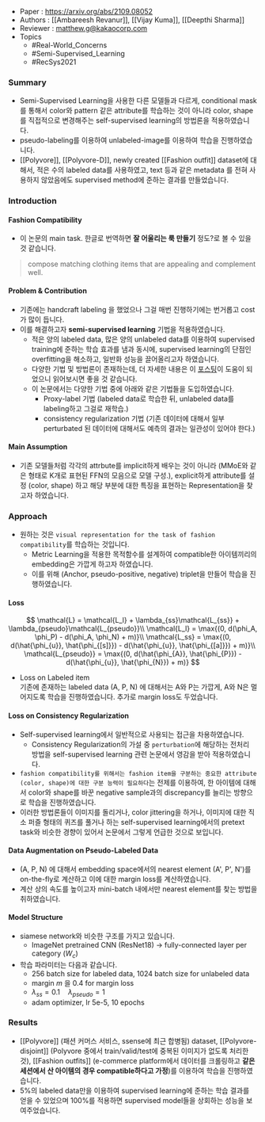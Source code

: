 - Paper : <https://arxiv.org/abs/2109.08052>
- Authors : [[Ambareesh Revanur]], [[Vijay Kuma]], [[Deepthi Sharma]]
- Reviewer : matthew.g@kakaocorp.com
- Topics
  - #Real-World_Concerns
  - #Semi-Supervised_Learning
  - #RecSys2021

### Summary

- Semi-Supervised Learning을 사용한 다른 모델들과 다르게, conditional mask를 통해서 color와 pattern 같은 attribute를 학습하는 것이 아니라 color, shape를 직접적으로 변경해주는 self-supervised learning의 방법론을 적용하였습니다.
- pseudo-labeling를 이용하여 unlabeled-image를 이용하여 학습을 진행하였습니다.
- [[Polyvore]], [[Polyvore-D]], newly created [[Fashion outfit]] dataset에 대해서, 적은 수의 labeled data를 사용하였고, text 등과 같은 metadata 를 전혀 사용하지 않았음에도 supervised method에 준하는 결과를 만들었습니다.

### Introduction

#### Fashion Compatibility

- 이 논문의 main task. 한글로 번역하면 **잘 어울리는 룩 만들기** 정도?로 볼 수 있을 것 같습니다.

> compose matching clothing items that are appealing and complement well.

#### Problem & Contribution

- 기존에는 handcraft labeling 을 했었으나 그걸 매번 진행하기에는 번거롭고 cost가 많이 듭니다.
- 이를 해결하고자 **semi-supervised learning** 기법을 적용하였습니다.
  - 적은 양의 labeled data, 많은 양의 unlabeled data를 이용하여 supervised training에 준하는 학습 효과를 냄과 동시에, supervised learning의 단점인 overfitting을 해소하고, 일반화 성능을 끌어올리고자 하였습니다.
  - 다양한 기법 및 방법론이 존재하는데, 더 자세한 내용은 이 [포스팅](https://sanghyu.tistory.com/177)이 도움이 되었으니 읽어보시면 좋을 것 같습니다.
  - 이 논문에서는 다양한 기법 중에 아래와 같은 기법들을 도입하였습니다.
    - Proxy-label 기법 (labeled data로 학습한 뒤, unlabeled data를 labeling하고 그걸로 재학습.)
    - consistency regularization 기법 (기존 데이터에 대해서 일부 perturbated 된 데이터에 대해서도 예측의 결과는 일관성이 있어야 한다.)

#### Main Assumption

- 기존 모델들처럼 각각의 attrbute를 implicit하게 배우는 것이 아니라 (MMoE와 같은 형태로 K개로 표현된 FFN의 모음으로 모델 구성.), explicit하게 attribute를 설정 (color, shape) 하고 해당 부분에 대한 특징을 표현하는 Representation을 찾고자 하였습니다.

### Approach

- 원하는 것은 `visual representation for the task of fashion compatibility`를 학습하는 것입니다.
  - Metric Learning을 적용한 목적함수를 설계하여 compatible한 아이템끼리의 embedding은 가깝게 하고자 하였습니다.
  - 이를 위해 (Anchor, pseudo-positive, negative) triplet을 만들어 학습을 진행하였습니다.

#### Loss

$$
\mathcal{L} = \mathcal{L_l} + \lambda_{ss}\mathcal{L_{ss}} + \lambda_{pseudo}\mathcal{L_{pseudo}}\\
\mathcal{L_l} = \max{(0, d(\phi_A, \phi_P) - d(\phi_A, \phi_N) + m)}\\
\mathcal{L_ss} = \max{(0, d(\hat{\phi_{u}}, \hat{\phi_{[s]}}) - d(\hat{\phi_{u}}, \hat{\phi_{[a]}}) + m)}\\
\mathcal{L_{pseudo}} = \max{(0, d(\hat{\phi_{A}}, \hat{\phi_{P}}) - d(\hat{\phi_{u}}, \hat{\phi_{N}}) + m)}
$$

- Loss on Labeled item  
  기존에 존재하는 labeled data (A, P, N) 에 대해서는 A와 P는 가깝게, A와 N은 멀어지도록 학습을 진행하였습니다. 추가로 margin loss도 두었습니다.

#### Loss on Consistency Regularization

- Self-supervised learning에서 일반적으로 사용되는 접근을 차용하였습니다.
  - Consistency Regularization의 가설 중 `perturbation`에 해당하는 전처리 방법을 self-supervised learning 관련 논문에서 영감을 받아 적용하였습니다.
- `fashion compatibility를 위해서는 fashion item을 구분하는 중요한 attribute (color, shape)에 대한 구분 능력이 필요하다`는 전제를 이용하여, 한 아이템에 대해서 color와 shape를 바꾼 negative sample과의 discrepancy를 늘리는 방향으로 학습을 진행하였습니다.
- 이러한 방법론들이 이미지를 돌리거나, color jittering을 하거나, 이미지에 대한 직소 퍼즐 형태의 퀴즈를 풀거나 하는 self-supervised learning에서의 pretext task와 비슷한 경향이 있어서 논문에서 그렇게 언급한 것으로 보입니다.

#### Data Augmentation on Pseudo-Labeled Data

- (A, P, N) 에 대해서 embedding space에서의 nearest element (A', P', N')를 on-the-fly로 계산하고 이에 대한 margin loss를 계산하였습니다.
- 계산 상의 속도를 높이고자 mini-batch 내에서만 nearest element를 찾는 방법을 취하였습니다.

#### Model Structure

- siamese network와 비슷한 구조를 가지고 있습니다.
  - ImageNet pretrained CNN (ResNet18) -> fully-connected layer per category ($W_c$)
- 학습 파라미터는 다음과 같습니다.
  - 256 batch size for labeled data, 1024 batch size for unlabeled data
  - margin $m$ 을 0.4 for margin loss
  - $\lambda_{ss}=0.1\quad\lambda_{pseudo}=1$
  - adam optimizer, lr 5e-5, 10 epochs

### Results

- [[Polyvore]] (패션 커머스 서비스, ssense에 최근 합병됨) dataset, [[Polyvore-disjoint]] (Polyvore 중에서 train/valid/test에 중복된 이미지가 없도록 처리한 것), [[Fashion outfits]] (e-commerce platform에서 데이터를 크롤링하고 **같은 세션에서 산 아이템의 경우 compatible하다고 가정**)를 이용하여 학습을 진행하였습니다.
- 5%의 labeled data만을 이용하여 supervised learning에 준하는 학습 결과를 얻을 수 있었으며 100%를 적용하면 supervised model들을 상회하는 성능을 보여주었습니다.
